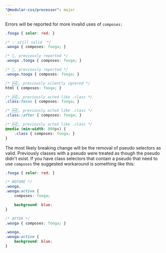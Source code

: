 ```yaml
---
"@modular-css/processor": major
---
```


Errors will be reported for more invalid uses of `composes:`

```css
.fooga { color: red; }

/* ✅ still valid  */
.wooga { composes: fooga; }

/* 🚫, previously reported */
.wooga .tooga { composes: fooga; }

/* 🚫, previously reported */
.wooga.tooga { composes: fooga; }

/* 🆕🚫, previously silently ignored */
html { composes: fooga; }

/* 🆕🚫, previously acted like .class */
.class:focus { composes: fooga; }

/* 🆕🚫, previously acted like .class */
.class::after { composes: fooga; }

/* 🆕🚫, previously acted like .class */
@media (min-width: 800px) {
    .class { composes: fooga; }
}
```

The most likely breaking change will be the removal of pseudo selectors as valid. Previously classes with a pseudo were treated as though the pseudo didn't exist. If you have class selectors that contain a pseudo that need to use `composes` the suggested workaround is something like this:

```css
.fooga { color: red; }

/* BEFORE */
.wooga,
.wooga:active {
    composes: fooga;

    background: blue;
}

/* AFTER */
.wooga { composes: fooga; }

.wooga,
.wooga:active {
    background: blue;
}
```
